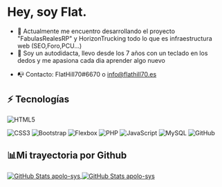 # Hey, soy Flat.


- :telescope: Actualmente me encuentro desarrollando el proyecto "FabulasRealesRP" y HorizonTrucking todo lo que es infraestructura web (SEO,Foro,PCU...) 
- 🤖 Soy un autodidacta, llevo desde los 7 años con un teclado en los dedos y me apasiona cada dia aprender algo nuevo
<!--- 🌐 Pagina Web y Portfolio: https://flathill70.es/-->	
- 📭 Contacto: FlatHill70#6670 o info@flathill70.es

## :zap: Tecnologías
![HTML5](https://img.shields.io/badge/-HTML5-E34F26?style=flat-square&logo=html5&logoColor=white)

![CSS3](https://img.shields.io/badge/-CSS3-1572B6?style=flat-square&logo=css3)
![Bootstrap](https://img.shields.io/badge/-Bootstrap-563D7C?style=flat-square&logo=bootstrap)
![Flexbox](https://img.shields.io/badge/-Flexbox-pink?style=flat-square&logo=css3)
![PHP](https://img.shields.io/badge/-PHP-black?style=flat-square&logo=php)
![JavaScript](https://img.shields.io/badge/-JavaScript-black?style=flat-square&logo=javascript)
![MySQL](https://img.shields.io/badge/-MySQL-black?style=flat-square&logo=mysql)
![GitHub](https://img.shields.io/badge/-GitHub-181717?style=flat-square&logo=github)

## 📊Mi trayectoria por Github


<a href="https://github.com/FlatHill70">
  <img align="center" alt="GitHub Stats apolo-sys" src="https://github-readme-stats.vercel.app/api/top-langs/?username=FlatHill70&locale=es&count_private=true&theme=dark&layout=compact&hide_title=trueinclude_all_commits=true&langs_count=10"/>
</a>
<a href="https://github.com/FlatHill70">
  <img align="center" alt="GitHub Stats apolo-sys" src="https://github-readme-stats.vercel.app/api?username=FlatHill70&show_icons=true&theme=dark&locale=en&count_private=true&hide_title=trueinclude_all_commits=true"/>
</a>

